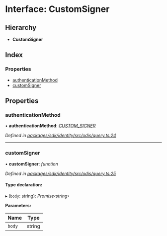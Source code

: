 # Interface: CustomSigner

## Hierarchy

* **CustomSigner**

## Index

### Properties

* [authenticationMethod](_odis_query_.customsigner.md#authenticationmethod)
* [customSigner](_odis_query_.customsigner.md#customsigner)

## Properties

###  authenticationMethod

• **authenticationMethod**: *[CUSTOM_SIGNER](../enums/_odis_query_.authenticationmethod.md#custom_signer)*

*Defined in [packages/sdk/identity/src/odis/query.ts:24](https://github.com/medhak1/celo-monorepo/blob/master/packages/sdk/identity/src/odis/query.ts#L24)*

___

###  customSigner

• **customSigner**: *function*

*Defined in [packages/sdk/identity/src/odis/query.ts:25](https://github.com/medhak1/celo-monorepo/blob/master/packages/sdk/identity/src/odis/query.ts#L25)*

#### Type declaration:

▸ (`body`: string): *Promise‹string›*

**Parameters:**

Name | Type |
------ | ------ |
`body` | string |
